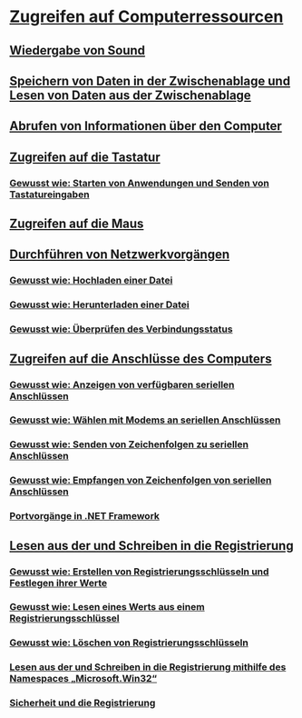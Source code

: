 # [Zugreifen auf Computerressourcen](computer-resources.md)
## [Wiedergabe von Sound](playing-sounds.md)
## [Speichern von Daten in der Zwischenablage und Lesen von Daten aus der Zwischenablage](storing-data-to-and-reading-from-the-clipboard.md)
## [Abrufen von Informationen über den Computer](getting-information-about-the-computer.md)
## [Zugreifen auf die Tastatur](accessing-the-keyboard.md)
### [Gewusst wie: Starten von Anwendungen und Senden von Tastatureingaben](how-to-start-an-application-and-send-it-keystrokes.md)
## [Zugreifen auf die Maus](accessing-the-mouse.md)
## [Durchführen von Netzwerkvorgängen](performing-network-operations.md)
### [Gewusst wie: Hochladen einer Datei](how-to-upload-a-file.md)
### [Gewusst wie: Herunterladen einer Datei](how-to-download-a-file.md)
### [Gewusst wie: Überprüfen des Verbindungsstatus](how-to-check-connection-status.md)
## [Zugreifen auf die Anschlüsse des Computers](accessing-the-computer-s-ports.md)
### [Gewusst wie: Anzeigen von verfügbaren seriellen Anschlüssen](how-to-show-available-serial-ports.md)
### [Gewusst wie: Wählen mit Modems an seriellen Anschlüssen](how-to-dial-modems-attached-to-serial-ports.md)
### [Gewusst wie: Senden von Zeichenfolgen zu seriellen Anschlüssen](how-to-send-strings-to-serial-ports.md)
### [Gewusst wie: Empfangen von Zeichenfolgen von seriellen Anschlüssen](how-to-receive-strings-from-serial-ports.md)
### [Portvorgänge in .NET Framework](port-operations-in-the-net-framework.md)
## [Lesen aus der und Schreiben in die Registrierung](reading-from-and-writing-to-the-registry.md)
### [Gewusst wie: Erstellen von Registrierungsschlüsseln und Festlegen ihrer Werte](how-to-create-a-registry-key-and-set-its-value.md)
### [Gewusst wie: Lesen eines Werts aus einem Registrierungsschlüssel](how-to-read-a-value-from-a-registry-key.md)
### [Gewusst wie: Löschen von Registrierungsschlüsseln](how-to-delete-a-registry-key.md)
### [Lesen aus der und Schreiben in die Registrierung mithilfe des Namespaces „Microsoft.Win32“](reading-from-and-writing-to-the-registry-using-the-microsoft-win32-namespace.md)
### [Sicherheit und die Registrierung](security-and-the-registry.md)